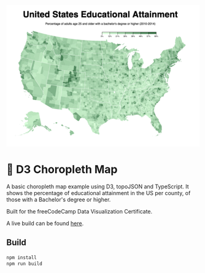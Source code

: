 ![screenshot](./screenshot.png)
# 🚀 D3 Choropleth Map

A basic choropleth map example using D3, topoJSON and TypeScript.
It shows the percentage of educational attainment in the US per county, 
of those with a Bachelor's degree or higher.

Built for the freeCodeCamp Data Visualization Certificate.

A live build can be found [here](https://aaronishibashi.com/portfolio/web/d3-choropleth-map/).

## Build

```
npm install
npm run build
```
